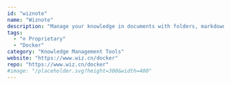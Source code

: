 ```yaml
---
id: "wiznote"
name: "Wiznote"
description: "Manage your knowledge in documents with folders, markdown, full text search and webpage collection support."
tags:
  - "⊘ Proprietary"
  - "Docker"
category: "Knowledge Management Tools"
website: "https://www.wiz.cn/docker"
repo: "https://www.wiz.cn/docker"
#image: "/placeholder.svg?height=300&width=400"
---
```


